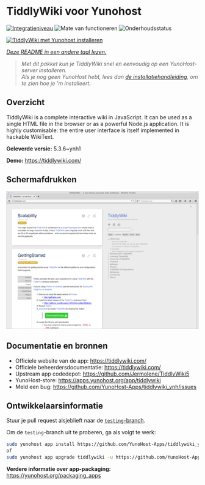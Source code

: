 <!--
NB: Deze README is automatisch gegenereerd door <https://github.com/YunoHost/apps/tree/master/tools/readme_generator>
Hij mag NIET handmatig aangepast worden.
-->

# TiddlyWiki voor Yunohost

[![Integratieniveau](https://apps.yunohost.org/badge/integration/tiddlywiki)](https://ci-apps.yunohost.org/ci/apps/tiddlywiki/)
![Mate van functioneren](https://apps.yunohost.org/badge/state/tiddlywiki)
![Onderhoudsstatus](https://apps.yunohost.org/badge/maintained/tiddlywiki)

[![TiddlyWiki met Yunohost installeren](https://install-app.yunohost.org/install-with-yunohost.svg)](https://install-app.yunohost.org/?app=tiddlywiki)

*[Deze README in een andere taal lezen.](./ALL_README.md)*

> *Met dit pakket kun je TiddlyWiki snel en eenvoudig op een YunoHost-server installeren.*  
> *Als je nog geen YunoHost hebt, lees dan [de installatiehandleiding](https://yunohost.org/install), om te zien hoe je 'm installeert.*

## Overzicht

TiddlyWiki is a complete interactive wiki in JavaScript. It can be used as a single HTML file in the browser or as a powerful Node.js application. It is highly customisable: the entire user interface is itself implemented in hackable WikiText.

**Geleverde versie:** 5.3.6~ynh1

**Demo:** <https://tiddlywiki.com/>

## Schermafdrukken

![Schermafdrukken van TiddlyWiki](./doc/screenshots/screenshot.png)

## Documentatie en bronnen

- Officiele website van de app: <https://tiddlywiki.com/>
- Officiele beheerdersdocumentatie: <https://tiddlywiki.com/>
- Upstream app codedepot: <https://github.com/Jermolene/TiddlyWiki5>
- YunoHost-store: <https://apps.yunohost.org/app/tiddlywiki>
- Meld een bug: <https://github.com/YunoHost-Apps/tiddlywiki_ynh/issues>

## Ontwikkelaarsinformatie

Stuur je pull request alsjeblieft naar de [`testing`-branch](https://github.com/YunoHost-Apps/tiddlywiki_ynh/tree/testing).

Om de `testing`-branch uit te proberen, ga als volgt te werk:

```bash
sudo yunohost app install https://github.com/YunoHost-Apps/tiddlywiki_ynh/tree/testing --debug
of
sudo yunohost app upgrade tiddlywiki -u https://github.com/YunoHost-Apps/tiddlywiki_ynh/tree/testing --debug
```

**Verdere informatie over app-packaging:** <https://yunohost.org/packaging_apps>
